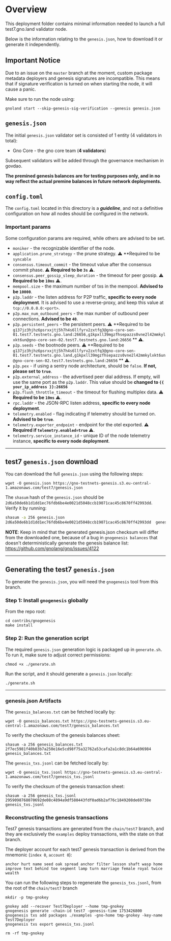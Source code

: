 # Overview

This deployment folder contains minimal information needed to launch a full test7.gno.land validator node.

Below is the information relating to the `genesis.json`, how to download it or generate it independently.

## Important Notice

Due to an issue on the `master` branch at the moment, custom package metadata deployers and genesis signatures are
incompatible. This means that if signature verification is turned on when starting the node, it will cause a panic.

Make sure to run the node using:

```shell
gnoland start --skip-genesis-sig-verification --genesis genesis.json
```

## `genesis.json`

The initial `genesis.json` validator set is consisted of 1 entity (4 validators in total):

- Gno Core - the gno core team (**4 validators**)

Subsequent validators will be added through the governance mechanism in govdao.

**The premined genesis balances are for testing purposes only, and in no way reflect the actual premine balances
in future network deployments.**

## `config.toml`

The `config.toml` located in this directory is a **_guideline_**, and not a definitive configuration on how
all nodes should be configured in the network.

### Important params

Some configuration params are required, while others are advised to be set.

- `moniker` - the recognizable identifier of the node.
- `application.prune_strategy` - the prune strategy. ⚠️ **Required to be `syncable`
- `consensus.timeout_commit` - the timeout value after the consensus commit phase. ⚠️ **Required to be `3s`** ⚠️.
- `consensus.peer_gossip_sleep_duration` - the timeout for peer gossip. ⚠️ **Required to be `10ms`** ⚠️.
- `mempool.size` - the maximum number of txs in the mempool. **Advised to be `10000`**.
- `p2p.laddr` - the listen address for P2P traffic, **specific to every node deployment**. It is advised to use a
  reverse-proxy, and keep this value at `tcp://0.0.0.0:<port>`.
- `p2p.max_num_outbound_peers` - the max number of outbound peer connections. **Advised to be `40`**.
- `p2p.persistent_peers` - the persistent peers. ⚠️ **Required to be
  `g137jz3hjhz6psrxxjtj5h7h4s6llfyrv2zxtfq3@gno-core-sen-01.test7.testnets.gno.land:26656,g1kpxll39mgzfhsepazzs0vne2l42mmkylxkt6un@gno-core-sen-02.test7.testnets.gno.land:26656`
  ** ⚠️.
- `p2p.seeds` - the bootnode peers. ⚠️ **Required to be
  `g137jz3hjhz6psrxxjtj5h7h4s6llfyrv2zxtfq3@gno-core-sen-01.test7.testnets.gno.land,g1kpxll39mgzfhsepazzs0vne2l42mmkylxkt6un@gno-core-sen-02.test7.testnets.gno.land:26656`
  ** ⚠️.
- `p2p.pex` - if using a sentry node architecture, should be `false`. **If not, please set to `true`**.
- `p2p.external_address` - the advertised peer dial address. If empty, will use the same port as the `p2p.laddr`. This
  value should be **changed to `{{ your_ip_address }}:26656`**
- `p2p.flush_throttle_timeout` - the timeout for flushing multiplex data. ⚠️ **Required to be `10ms`** ⚠️.
- `rpc.laddr` - the JSON-RPC listen address, **specific to every node deployment**.
- `telemetry.enabled` - flag indicating if telemetry should be turned on. **Advised to be `true`**.
- `telemetry.exporter_endpoint` - endpoint for the otel exported. ⚠️ **Required if `telemetry.enabled=true`** ⚠️.
- `telemetry.service_instance_id` - unique ID of the node telemetry instance, **specific to every node deployment**.

---

## test7 `genesis.json` download

You can download the full `genesis.json` using the following steps:

```shell
wget -O genesis.json https://gno-testnets-genesis.s3.eu-central-1.amazonaws.com/test7/genesis.json
```

The `shasum` hash of the `genesis.json` should be `2d6a50de6b1d1dd1ec76fdb6be4e0021d5048ccb19071cac45c8670ff42993dd`.
Verify it by running:

```sh
shasum -a 256 genesis.json
2d6a50de6b1d1dd1ec76fdb6be4e0021d5048ccb19071cac45c8670ff42993dd  genesis.json
```

**NOTE**: Keep in mind that the generated genesis.json checksum will differ from the downloaded one,
because of a bug in `gnogenesis balances` that doesn't deterministically generate the genesis balance list:
https://github.com/gnolang/gno/issues/4122

---

## Generating the test7 `genesis.json`

To generate the `genesis.json`, you will need the `gnogenesis` tool from this branch.

### Step 1: Install `gnogenesis` globally

From the repo root:

```shell
cd contribs/gnogenesis
make install
```

### Step 2: Run the generation script

The required `genesis.json` generation logic is packaged up in `generate.sh`.
To run it, make sure to adjust correct permissions:

```shell
chmod +x ./generate.sh
```

Run the script, and it should generate a `genesis.json` locally:

```shell
./generate.sh
```

---

### genesis.json Artifacts

The `genesis_balances.txt` can be fetched locally by:

```shell
wget -O genesis_balances.txt https://gno-testnets-genesis.s3.eu-central-1.amazonaws.com/test7/genesis_balances.txt
```

To verify the checksum of the genesis balances sheet:

```shell
shasum -a 256 genesis_balances.txt
2f7ec5981f40b83b7a250e16e5cd98f75a32762a53cafa2a1c8dc1b64a696984  genesis_balances.txt
```

The `genesis_txs.jsonl` can be fetched locally by:

```shell
wget -O genesis_txs.jsonl https://gno-testnets-genesis.s3.eu-central-1.amazonaws.com/test7/genesis_txs.jsonl
```

To verify the checksum of the genesis transaction sheet:

```shell
shasum -a 256 genesis_txs.jsonl
2959098768070692de08c4894a9df580443fdf0ad6b2af76c1849208de69738e  genesis_txs.jsonl
```

### Reconstructing the genesis transactions

Test7 genesis transactions are generated from the `chain/test7` branch, and they are exclusively the `examples` deploy
transactions, with the state on that branch.

The deployer account for each test7 genesis transaction is derived from the mnemonic (`index 0`, `account 0`):

```shell
anchor hurt name seed oak spread anchor filter lesson shaft wasp home improve text behind toe segment lamp turn marriage female royal twice wealth
```

You can run the following steps to regenerate the `genesis_txs.jsonl`, from the root of the `chain/test7` branch

```shell
mkdir -p tmp-gnokey

gnokey add --recover Test7Deployer --home tmp-gnokey
gnogenesis generate -chain-id test7 -genesis-time 1753426800
gnogenesis txs add packages ./examples -gno-home tmp-gnokey -key-name Test7Deployer
gnogenesis txs export genesis_txs.jsonl

rm -rf tmp-gnokey
```
